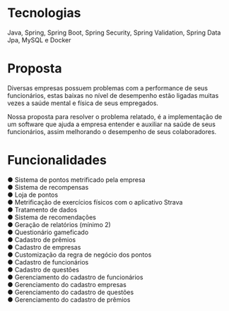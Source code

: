 <h1>Tecnologias</h1>
<p>Java, Spring, Spring Boot, Spring Security, Spring Validation, Spring Data Jpa, MySQL e Docker</p>

<h1>Proposta</h1>
<p>Diversas empresas possuem problemas com a performance de seus
funcionários, estas baixas no nível de desempenho estão ligadas muitas vezes a
saúde mental e física de seus empregados.</p>

<p>Nossa proposta para resolver o problema relatado, é a implementação de um
software que ajuda a empresa entender e auxiliar na saúde de seus funcionários,
assim melhorando o desempenho de seus colaboradores.</p>

<h1>Funcionalidades</h1>
●  Sistema de pontos metrificado pela empresa<br>
●  Sistema de recompensas<br>
●  Loja de pontos<br>
●  Metrificação de exercícios físicos com o aplicativo Strava<br>
●  Tratamento de dados<br>
●  Sistema de recomendações<br>
●  Geração de relatórios (mínimo 2)<br>
●  Questionário gameficado<br>
●  Cadastro de prêmios<br>
●  Cadastro de empresas<br>
●  Customização da regra de negócio dos pontos<br>
●  Cadastro de funcionários<br>
●  Cadastro de questões<br>
●  Gerenciamento do cadastro de funcionários<br>
●  Gerenciamento do cadastro empresas<br>
●  Gerenciamento do cadastro de questões<br>
●  Gerenciamento do cadastro de prêmios<br>
